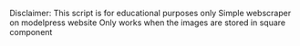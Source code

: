 Disclaimer: This script is for educational purposes only
Simple webscraper on modelpress website
Only works when the images are stored in square component